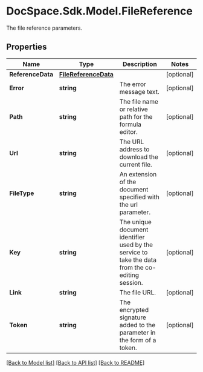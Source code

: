 # DocSpace.Sdk.Model.FileReference
The file reference parameters.

## Properties

Name | Type | Description | Notes
------------ | ------------- | ------------- | -------------
**ReferenceData** | [**FileReferenceData**](FileReferenceData.md) |  | [optional] 
**Error** | **string** | The error message text. | [optional] 
**Path** | **string** | The file name or relative path for the formula editor. | [optional] 
**Url** | **string** | The URL address to download the current file. | [optional] 
**FileType** | **string** | An extension of the document specified with the url parameter. | [optional] 
**Key** | **string** | The unique document identifier used by the service to take the data from the co-editing session. | [optional] 
**Link** | **string** | The file URL. | [optional] 
**Token** | **string** | The encrypted signature added to the parameter in the form of a token. | [optional] 

[[Back to Model list]](../README.md#documentation-for-models) [[Back to API list]](../README.md#documentation-for-api-endpoints) [[Back to README]](../README.md)

